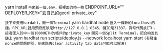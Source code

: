 
yarn install
`再來創一個.env，把裡面的換一換`
ENDPOINT_URL=""
DEPLOYER_KEY="丟自己的georil private_key"

`接下來要用hardaht，開一個Terminal`
yarn hardhat node
`匯入一條新的localhost的鏈，RPC_URL就用預設應該是http://127.0.0.1:8545，鏈ID是31337，貨幣代碼放ETH，接者匯入其中一個10000ETH的帳戶的private_key`
`開另一個Split Terminal，把合約丟到鏈上`
yarn hardhat run scripts/deploy.js --network localhost
yarn start
`(有發生nonce的問題的話，到進階去Clear activity tab data可能可以解決)`
